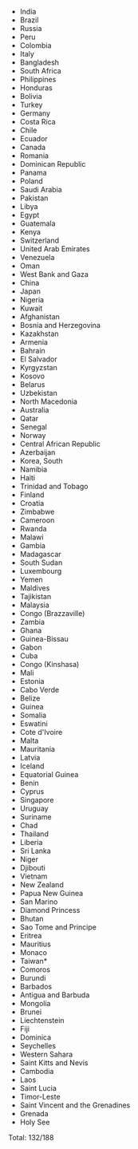 * India
* Brazil
* Russia
* Peru
* Colombia
* Italy
* Bangladesh
* South Africa
* Philippines
* Honduras
* Bolivia
* Turkey
* Germany
* Costa Rica
* Chile
* Ecuador
* Canada
* Romania
* Dominican Republic
* Panama
* Poland
* Saudi Arabia
* Pakistan
* Libya
* Egypt
* Guatemala
* Kenya
* Switzerland
* United Arab Emirates
* Venezuela
* Oman
* West Bank and Gaza
* China
* Japan
* Nigeria
* Kuwait
* Afghanistan
* Bosnia and Herzegovina
* Kazakhstan
* Armenia
* Bahrain
* El Salvador
* Kyrgyzstan
* Kosovo
* Belarus
* Uzbekistan
* North Macedonia
* Australia
* Qatar
* Senegal
* Norway
* Central African Republic
* Azerbaijan
* Korea, South
* Namibia
* Haiti
* Trinidad and Tobago
* Finland
* Croatia
* Zimbabwe
* Cameroon
* Rwanda
* Malawi
* Gambia
* Madagascar
* South Sudan
* Luxembourg
* Yemen
* Maldives
* Tajikistan
* Malaysia
* Congo (Brazzaville)
* Zambia
* Ghana
* Guinea-Bissau
* Gabon
* Cuba
* Congo (Kinshasa)
* Mali
* Estonia
* Cabo Verde
* Belize
* Guinea
* Somalia
* Eswatini
* Cote d'Ivoire
* Malta
* Mauritania
* Latvia
* Iceland
* Equatorial Guinea
* Benin
* Cyprus
* Singapore
* Uruguay
* Suriname
* Chad
* Thailand
* Liberia
* Sri Lanka
* Niger
* Djibouti
* Vietnam
* New Zealand
* Papua New Guinea
* San Marino
* Diamond Princess
* Bhutan
* Sao Tome and Principe
* Eritrea
* Mauritius
* Monaco
* Taiwan*
* Comoros
* Burundi
* Barbados
* Antigua and Barbuda
* Mongolia
* Brunei
* Liechtenstein
* Fiji
* Dominica
* Seychelles
* Western Sahara
* Saint Kitts and Nevis
* Cambodia
* Laos
* Saint Lucia
* Timor-Leste
* Saint Vincent and the Grenadines
* Grenada
* Holy See

Total: 132/188